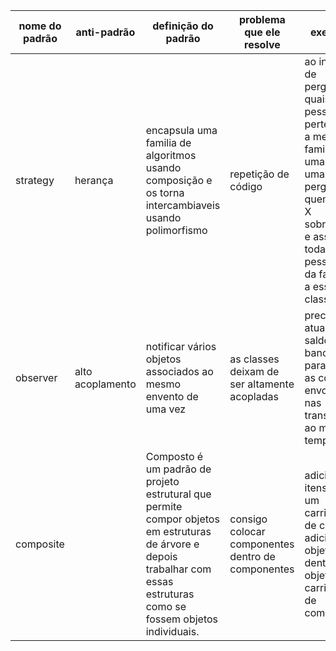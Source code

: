 | nome do padrão | anti-padrão | definição do padrão | problema que ele resolve | exemplo |
|----------------|-------------|---------------------|--------------------------|---------|
| strategy|herança|encapsula uma familia de algoritmos usando composição e os torna intercambiaveis usando polimorfismo| repetição de código | ao invés de perguntar quais pessoas pertencem a mesma familia, uma a uma, pergunto quem têm X sobrenome e associo todas as pessoas da familia a essa classe |
| observer | alto acoplamento | notificar vários objetos associados ao mesmo envento de uma vez | as classes deixam de ser altamente acopladas | precisa atualizar o saldo bancário para todas as contas envolvidas nas transações ao mesmo tempo |
composite | |Composto é um padrão de projeto estrutural que permite compor objetos em estruturas de árvore e depois trabalhar com essas estruturas como se fossem objetos individuais. | consigo colocar componentes dentro de componentes | adicionar itens em um carrinho de compra, adiciono objetos dentro do objeto carrinho de compras |
